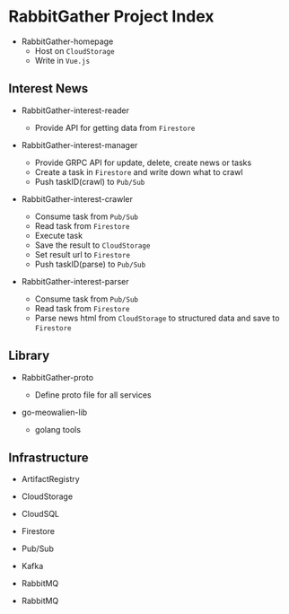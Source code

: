 # RabbitGather Project Index

- RabbitGather-homepage
  - Host on `CloudStorage`
  - Write in `Vue.js`

## Interest News

- RabbitGather-interest-reader
  - Provide API for getting data from `Firestore`

- RabbitGather-interest-manager
  - Provide GRPC API for update, delete, create news or tasks
  - Create a task in `Firestore` and write down what to crawl
  - Push taskID(crawl) to `Pub/Sub`

- RabbitGather-interest-crawler
  - Consume task from `Pub/Sub`
  - Read task from `Firestore`
  - Execute task
  - Save the result to `CloudStorage`
  - Set result url to `Firestore` 
  - Push taskID(parse) to `Pub/Sub`

- RabbitGather-interest-parser
  - Consume task from `Pub/Sub`
  - Read task from `Firestore`
  - Parse news html from `CloudStorage` to structured data and save to `Firestore`


## Library

- RabbitGather-proto
  - Define proto file for all services

- go-meowalien-lib
  - golang tools 

## Infrastructure

- ArtifactRegistry
- CloudStorage
- CloudSQL
- Firestore
- Pub/Sub

- Kafka
- RabbitMQ

- RabbitMQ